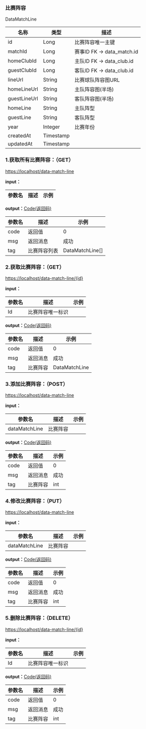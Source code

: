 ### 比赛阵容 ###
<A NAME="DataMatchLine">DataMatchLine</A>

名称|类型|描述
-|-|-
id                  |Long      |比赛阵容唯一主键
matchId             |Long      |赛事ID   FK -> data_match.id
homeClubId          |Long      |主队ID   FK -> data_club.id
guestClubId         |Long      |客队ID   FK -> data_club.id
lineUrl             |String    |比赛球队阵容图URL
homeLineUrl         |String    |主队阵容图(半场)
guestLineUrl        |String    |客队阵容图(半场)
homeLine            |String    |主队阵型
guestLine           |String    | 客队阵型
year                |Integer   |比赛年份
createdAt           |Timestamp |
updatedAt           |Timestamp |

### 1.获取所有比赛阵容：（GET） ###
[https://localhost/data-match-line](https://localhost/data-match-line)

**input：**

参数名 		|描述	|示例
 --------- | ------|------

**output：**<A HREF="#Code">Code(返回码)</A>

参数名 		|描述	|示例
 --------- | ------|------
code 		|返回值	|0
msg			|返回消息|成功
tag         |比赛阵容列表|DataMatchLine[]

### 2.获取比赛阵容：（GET） ###
[https://localhost/data-match-line/{id}](https://localhost/data-match-line/{id})

**input：**

参数名 		|描述	|示例
 --------- | ------|------
Id| 比赛阵容唯一标识 |   

**output：**<A HREF="#Code">Code(返回码)</A>

参数名 		|描述	|示例
 --------- | ------|------
code 		|返回值	|0
msg			|返回消息|成功
tag         |比赛阵容|DataMatchLine

### 3.添加比赛阵容：（POST） ###
[https://localhost/data-match-line](https://localhost/data-match-line)

**input：**

参数名 		|描述	|示例
 --------- | ------|------
dataMatchLine| 比赛阵容 |   

**output：**<A HREF="#Code">Code(返回码)</A>

参数名 		|描述	|示例
 --------- | ------|------
code 		|返回值	|0
msg			|返回消息|成功
tag         |比赛阵容|int

### 4.修改比赛阵容：（PUT） ###
[https://localhost/data-match-line](https://localhost/data-match-line)

**input：**

参数名 		|描述	|示例
 --------- | ------|------
dataMatchLine| 比赛阵容 |   

**output：**<A HREF="#Code">Code(返回码)</A>

参数名 		|描述	|示例
 --------- | ------|------
code 		|返回值	|0
msg			|返回消息|成功
tag         |比赛阵容|int

### 5.删除比赛阵容：（DELETE） ###
[https://localhost/data-match-line/{id}](https://localhost/data-match-line/{id})

**input：**

参数名 		|描述	|示例
 --------- | ------|------
Id| 比赛阵容唯一标识 |   

**output：**<A HREF="#Code">Code(返回码)</A>

参数名 		|描述	|示例
 --------- | ------|------
code 		|返回值	|0
msg			|返回消息|成功
tag         |比赛阵容|int


